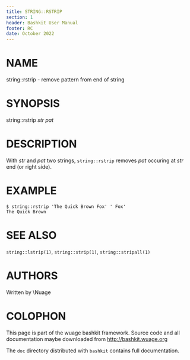 ```yaml
---
title: STRING::RSTRIP
section: 1
header: Bashkit User Manual
footer: RC
date: October 2022
---
```


# NAME

string::rstrip - remove pattern from end of string

# SYNOPSIS

string::rstrip *str* *pat*

# DESCRIPTION

With *str* and *pat* two strings, `string::rstrip` removes
*pat* occuring at *str* end (or right side).

# EXAMPLE

    $ string::rstrip 'The Quick Brown Fox' ' Fox'
    The Quick Brown

# SEE ALSO

`string::lstrip(1)`, `string::strip(1)`, `string::stripall(1)`

# AUTHORS
Written by \\Nuage

# COLOPHON
This page is part of the wuage bashkit framework. Source code and all
documentation maybe downloaded from <http://bashkit.wuage.org>

The `doc` directory distributed with `bashkit` contains full documentation.
